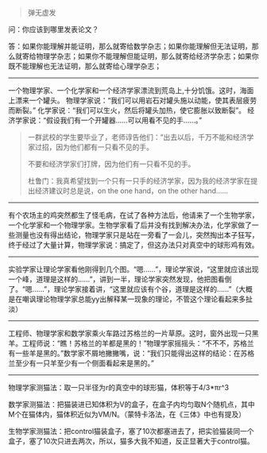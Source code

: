> 弹无虚发

问：你应该到哪里发表论文？

答：如果你能理解并能证明，那么就寄给数学杂志；如果你能理解但无法证明，那么就寄给物理学杂志；如果你不能理解但能证明，那么就寄给经济学杂志；如果你既不能理解也无法证明，那么就寄给心理学杂志；

---

一个物理学家、一个化学家和一个经济学家漂流到荒岛上,十分饥饿。这时，海面上漂来一个罐头。
物理学家说：“我们可以用岩石对罐头施以动能，使其表层疲劳而断裂。”
化学家说：“我们可以生火，然后将罐头加热，使它膨胀以致断裂”。 
经济学家说：“假设我们有一个开罐器……可以用看不见的手……。”

> 一群武校的学生要毕业了，老师谆告他们：“出去以后，千万不能和经济学家过招，因为他们都有一只看不见的手。
>
> 不要和经济学家们打牌，因为他们有一只看不见的手。
>
> 杜鲁门：我真希望找到一个只有一只手的经济学家，因为我的经济学家在提出经济建议时总是说，on the one hand，on the other hand……

---

有个农场主的鸡突然都生了怪毛病，在试了各种方法后，他请来了一个生物学家，一个化学家和一个物理学家。生物学家看了后并没有找到解决办法，化学家做了一些测量也没有得出结论，物理学家只是站在一旁看了一会儿，突然掏出本子狂写，终于经过了大量计算，物理学家说：搞定了，但这办法只对真空中的球形鸡有效。

---

实验学家让理论学家看他刚得到几个图。“嗯……”，理论学家说，“这里就应该出现一个峰，道理是这样的……”，讲到一半，理论学家突然发现，他把图看倒了。“嗯……”，理论学家接着讲，“这里就应该有个谷，道理是这样的……”（大概是在嘲讽理论物理学家总能yy出解释某一现象的理论，不管这个理论看起来多扯淡）

---

工程师、物理学家和数学家乘火车路过苏格兰的一片草原。这时，窗外出现一只黑羊。工程师说：“瞧！苏格兰的羊都是黑的！”物理学家摇摇头：“不不不，苏格兰有一些羊是黑的。”数学家不屑地撇撇嘴，说：“我们只能得出这样的结论：在苏格兰至少有一只羊至少有一个侧面看起来是黑的。”

---

物理学家测猫法：取一只半径为r的真空中的球形猫，体积等于4/3*πr^3

数学家测猫法：把猫装进已知体积为V的盒子，在盒子内均匀取N个随机点，其中M个在猫体内，猫体积近似为VM/N。（蒙特卡洛法，在《三体》中也有提及）

生物学家测猫法：把control猫装盒子，塞了10次都塞进去了，把实验猫装同一个盒子，塞了10次只进去两次，所以，猫多大我不知道，反正显著大于control猫。